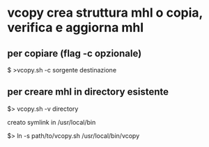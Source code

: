# vcopy crea struttura mhl o copia, verifica e aggiorna mhl
## per copiare (flag -c opzionale)

$ >vcopy.sh -c sorgente destinazione

## per creare mhl in directory esistente

$> vcopy.sh -v directory

creato symlink in /usr/local/bin

$> ln -s path/to/vcopy.sh /usr/local/bin/vcopy
